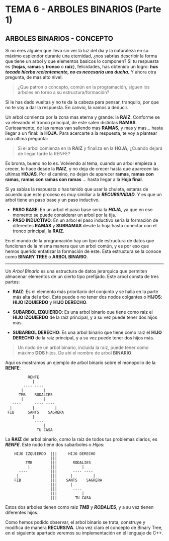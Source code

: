 # TEMA 6 - ARBOLES BINARIOS (Parte 1)
## **ARBOLES BINARIOS - CONCEPTO**
Si no eres alguien que lleva sin ver la luz del dia y la naturaleza en su máximo esplendor durante una eternidad, ¿nos sabrias describir la forma que tiene un arbol y que elementos basicos lo componen? Si tu respuesta es {**hojas**, **ramas** y **tronco** o **raiz**}, felicidades, has obtenido un logro: ***has tocado hierba recientemente, no es necesaria una ducha.*** Y ahora otra pregunta, de mas alto nivel: 
> ¿Que patron o concepto, común en la programación, siguen los arboles en torno a su estructura/formación? 

Si le has dado vueltas y no te da la cabeza para pensar, tranquilo, por que no te voy a dar la respuesta. En canvio, la vamos a deducir.

Un arbol comienza por la zona mas eterna y grande: la **RAIZ**. Conforme se va elevando el tronco principal, de este salen distintas **RAMAS**. Curiosamente, de las ramas van saliendo mas **RAMAS**, y mas y mas... hasta llegar a un final: la **HOJA**. Para acercarte a la respuesta, te voy a plantear una ultima pregunta: 

>Si el arbol comienza en la **RAIZ** y finaliza en la **HOJA**, ¿Cuando dejará de llegar tarde la RENFE? 

Es broma, bueno no lo es. Volviendo al tema, cuando un arbol empieza a crecer, lo hace desde la **RAIZ**, y no deja de crecer hasta que aparecen las ultimas **HOJAS**. Por el camino, no dejan de aparecer **ramas**, **ramas con ramas**, **ramas con ramas con ramas** ... hasta llegar a la **Hoja final**. 

Si ya sabias la respuesta o has tenido que usar la chuleta, estaras de acuerdo que este proceso es muy similiar a la ***RECURSIVIDAD***. Y es que un arbol tiene un paso base y un paso inductivo. 
- **PASO BASE**: En un arbol el paso base seria la ***HOJA***, ya que en ese momento se puede considerar un arbol por la tija.
- **PASO INDUCTIVO**: En un arbol el paso inductivo seria la formación de diferentes **RAMAS** y **SUBRAMAS** desde la hoja hasta conectar con el tronco principal, la **RAIZ**.

En el mundo de la programación hay un tipo de estructura de datos que funcionan de la misma manera que un arbol común, y es por eso que hemos querido enfatizar la formación de este. Esta estructura se la conoce como **BINARY TREE** o **ARBOL BINARIO**.

---

Un *Arbol Binario* es una estructura de datos jerarquica que permiten almacenar elementos de un cierto tipo prefijado. Este arbol consta de tres partes:
- **RAIZ**: Es el elemento más prioritario del conjunto y se halla en la parte más alta del arbol. Este puede o no tener dos nodos colgantes o **HIJOS**: **HIJO IZQUIERDO** y **HIJO DERECHO**.

- **SUBARBOL IZQUIERDO**: Es una arbol binario que tiene como raiz el **HIJO IZQUIERDO** de la raiz principal, y a su vez puede tener dos hijos más.

- **SUBARBOL DERECHO**: Es una arbol binario que tiene como raiz el **HIJO DERECHO** de la raiz principal, y a su vez puede tener dos hijos más.

> Un nodo de un arbol binario, incluida la raiz, puede tener como máximo **DOS** hijos. De ahí el nombre de arbol **BINARIO**.

Aqui os mostramos un ejemplo de arbol binario sobre el monopolio de la **RENFE**:

```
          RENFE
            |
        ---- ----
       |         |
      TMB    RODALIES
       |         |
   ----      ---- ----
  |         |         |
 FIB      SANTS    SAGRERA
            |
             ----
                 |
              TU CASA
```

La **RAIZ** del arbol binario, como la raiz de todos tus problemas diarios, es ***RENFE***. Este nodo tiene dos subarboles o *Hijos*:

```
    HIJO IZQUIERDO  |||     HIJO DERECHO 
                    |||
         TMB        |||       RODALIES
          |         |||           |
      ----          |||       ---- ----
     |              |||      |         |
    FIB             |||    SANTS    SAGRERA
                    |||      |
                    |||       ----
                    |||           |
                    |||        TU CASA
```
Estos dos arboles tienen como raiz ***TMB*** y ***RODALIES***, y a su vez tienen diferentes hijos.

Como hemos podido observar, el arbol binario se trata, construye y modifica de manera **RECURSIVA**. Una vez claro el concepto de Binary Tree, en el siguiente apartado veremos su implementación en el lenguaje de C++.